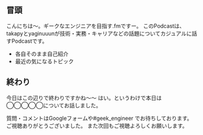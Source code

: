 ## 冒頭

こんにちは〜。ギークなエンジニアを目指す.fmですー。
このPodcastは、takapyとyaginuuunが技術・実務・キャリアなどの話題についてカジュアルに話すPodcastです。

* 各自そのまま自己紹介
* 最近の気になるトピック

## 終わり

今日はこの辺りで終わりですかね〜〜
はい。というわけで本日は◯◯◯◯◯についてお話しました。

質問・コメントはGoogleフォームや#geek_engineer でお待ちしております。
ご視聴ありがとうございました。
また次回もご視聴よろしくお願いします。
